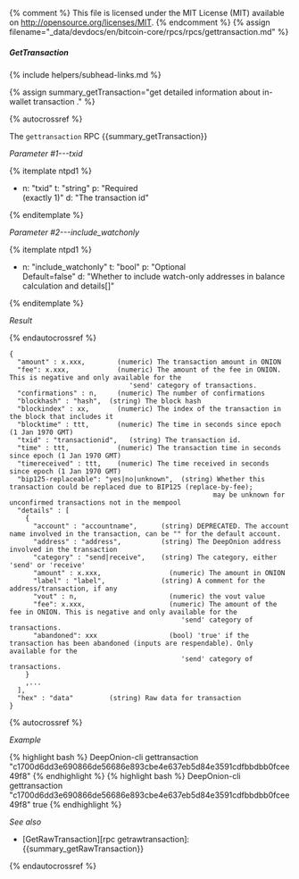 {% comment %}
This file is licensed under the MIT License (MIT) available on
http://opensource.org/licenses/MIT.
{% endcomment %}
{% assign filename="_data/devdocs/en/bitcoin-core/rpcs/rpcs/gettransaction.md" %}

##### GetTransaction
{% include helpers/subhead-links.md %}

{% assign summary_getTransaction="get detailed information about in-wallet transaction <txid>." %}

{% autocrossref %}

The `gettransaction` RPC {{summary_getTransaction}}

*Parameter #1---txid*

{% itemplate ntpd1 %}
- n: "txid"
  t: "string"
  p: "Required<br>(exactly 1)"
  d: "The transaction id"

{% enditemplate %}

*Parameter #2---include_watchonly*

{% itemplate ntpd1 %}
- n: "include_watchonly"
  t: "bool"
  p: "Optional<br>Default=false"
  d: "Whether to include watch-only addresses in balance calculation and details[]"

{% enditemplate %}

*Result*

{% endautocrossref %}

    {
      "amount" : x.xxx,        (numeric) The transaction amount in ONION
      "fee": x.xxx,            (numeric) The amount of the fee in ONION. This is negative and only available for the
                                  'send' category of transactions.
      "confirmations" : n,     (numeric) The number of confirmations
      "blockhash" : "hash",  (string) The block hash
      "blockindex" : xx,       (numeric) The index of the transaction in the block that includes it
      "blocktime" : ttt,       (numeric) The time in seconds since epoch (1 Jan 1970 GMT)
      "txid" : "transactionid",   (string) The transaction id.
      "time" : ttt,            (numeric) The transaction time in seconds since epoch (1 Jan 1970 GMT)
      "timereceived" : ttt,    (numeric) The time received in seconds since epoch (1 Jan 1970 GMT)
      "bip125-replaceable": "yes|no|unknown",  (string) Whether this transaction could be replaced due to BIP125 (replace-by-fee);
                                                       may be unknown for unconfirmed transactions not in the mempool
      "details" : [
        {
          "account" : "accountname",      (string) DEPRECATED. The account name involved in the transaction, can be "" for the default account.
          "address" : "address",          (string) The DeepOnion address involved in the transaction
          "category" : "send|receive",    (string) The category, either 'send' or 'receive'
          "amount" : x.xxx,                 (numeric) The amount in ONION
          "label" : "label",              (string) A comment for the address/transaction, if any
          "vout" : n,                       (numeric) the vout value
          "fee": x.xxx,                     (numeric) The amount of the fee in ONION. This is negative and only available for the
                                               'send' category of transactions.
          "abandoned": xxx                  (bool) 'true' if the transaction has been abandoned (inputs are respendable). Only available for the
                                               'send' category of transactions.
        }
        ,...
      ],
      "hex" : "data"         (string) Raw data for transaction
    }

{% autocrossref %}

*Example*

{% highlight bash %}
DeepOnion-cli gettransaction "c1700d6dd3e690866de56686e893cbe4e637eb5d84e3591cdfbbdbb0fcee49f8"
{% endhighlight %}
{% highlight bash %}
DeepOnion-cli gettransaction "c1700d6dd3e690866de56686e893cbe4e637eb5d84e3591cdfbbdbb0fcee49f8" true
{% endhighlight %}

*See also*

* [GetRawTransaction][rpc getrawtransaction]: {{summary_getRawTransaction}}

{% endautocrossref %}
